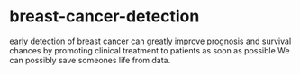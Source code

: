 # breast-cancer-detection
early detection of breast cancer can greatly improve prognosis and survival chances by promoting clinical treatment to patients as soon as possible.We can possibly save someones life from data.
